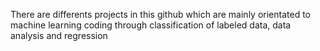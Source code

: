 There are differents projects in this github which are mainly orientated to machine learning coding through classification of labeled data, data analysis and regression

